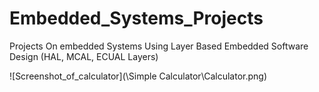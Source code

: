 # Embedded_Systems_Projects
Projects On embedded Systems Using Layer Based Embedded Software Design (HAL, MCAL, ECUAL Layers)

![Screenshot_of_calculator](\\Simple Calculator\\Calculator.png)

